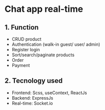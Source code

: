 # Chat app real-time
## 1. Function
<ul>
    <li>CRUD product</li>
    <li>Authentication (walk-in guest/ user/ admin)</li>
    <li>Register login</li>
    <li>Sort/search/paginate products</li>
    <li>Order</li>
    <li>Payment</li>
</ul>

## 2. Tecnology used
<ul>
    <li>Frontend: Scss, useContext, ReactJs</li>
    <li>Backend: ExpressJs</li>   
    <li>Real-time: Socket.io</li>   
</ul>
